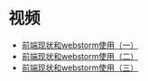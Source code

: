 



# 视频

* [前端现状和webstorm使用（一）](https://www.bilibili.com/video/av68251400/?spm_id_from=333.788.videocard.2)
* [前端现状和webstorm使用（二）](https://www.bilibili.com/video/av68251942/?spm_id_from=333.788.videocard.2)
* [前端现状和webstorm使用（三）](https://www.bilibili.com/video/av68252834/?spm_id_from=333.788.videocard.0)
